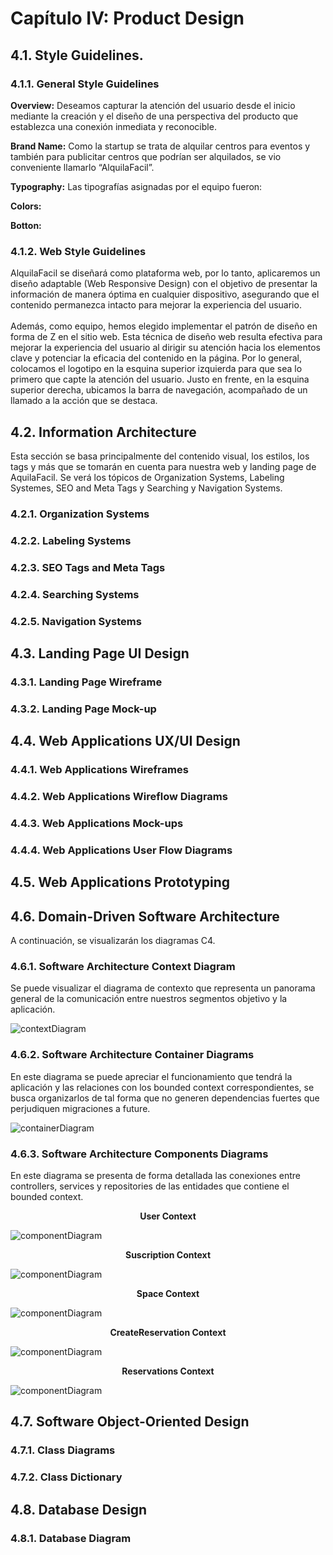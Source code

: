 # Capítulo IV: Product Design
## 4.1. Style Guidelines.
### 4.1.1. General Style Guidelines

**Overview:** <td>Deseamos capturar la atención del usuario desde el inicio mediante la creación y el diseño de una perspectiva del producto que establezca una conexión inmediata y reconocible.</td>

**Brand Name:** <td>Como la startup se trata de alquilar centros para eventos y también para publicitar centros que podrían ser alquilados, se vio conveniente llamarlo “AlquilaFacil”.</td>

**Typography:** <td>Las tipografías asignadas por el equipo fueron:</td>

**Colors:** <td></td>

**Botton:** <td></td>
### 4.1.2. Web Style Guidelines
<td>AlquilaFacil se diseñará como plataforma web, por lo tanto, aplicaremos un diseño adaptable (Web Responsive Design) con el objetivo de presentar la información de manera óptima en cualquier dispositivo, asegurando que el contenido permanezca intacto para mejorar la experiencia del usuario.</td>
<br><br>
<td>Además, como equipo, hemos elegido implementar el patrón de diseño en forma de Z en el sitio web. Esta técnica de diseño web resulta efectiva para mejorar la experiencia del usuario al dirigir su atención hacia los elementos clave y potenciar la eficacia del contenido en la página. Por lo general, colocamos el logotipo en la esquina superior izquierda para que sea lo primero que capte la atención del usuario. Justo en frente, en la esquina superior derecha, ubicamos la barra de navegación, acompañado de un llamado a la acción que se destaca.</td>

## 4.2. Information Architecture
Esta sección se basa principalmente del contenido visual, los estilos, los tags y más que se tomarán en cuenta para nuestra web y landing page de AquilaFacil. Se verá los tópicos de Organization Systems, Labeling Systemes, SEO and Meta Tags y Searching y Navigation Systems.
### 4.2.1. Organization Systems
### 4.2.2. Labeling Systems
### 4.2.3. SEO Tags and Meta Tags
### 4.2.4. Searching Systems
### 4.2.5. Navigation Systems
## 4.3. Landing Page UI Design
### 4.3.1. Landing Page Wireframe
### 4.3.2. Landing Page Mock-up
## 4.4. Web Applications UX/UI Design
### 4.4.1. Web Applications Wireframes
### 4.4.2. Web Applications Wireflow Diagrams
### 4.4.3. Web Applications Mock-ups
### 4.4.4. Web Applications User Flow Diagrams
## 4.5. Web Applications Prototyping
## 4.6. Domain-Driven Software Architecture
A continuación, se visualizarán los diagramas C4.
### 4.6.1. Software Architecture Context Diagram
Se puede visualizar el diagrama de contexto que representa un panorama general de la comunicación entre nuestros segmentos objetivo y la aplicación.

![contextDiagram](assets/contextDiagram.png)
### 4.6.2. Software Architecture Container Diagrams
En este diagrama se puede apreciar el funcionamiento que tendrá la aplicación y las relaciones con los bounded context correspondientes, se busca organizarlos de tal forma que no generen dependencias fuertes que perjudiquen migraciones a future.

![containerDiagram](assets/containerDiagram.png)
### 4.6.3. Software Architecture Components Diagrams
En este diagrama se presenta de forma detallada las conexiones entre controllers, services y repositories de las entidades que contiene el bounded context.

<p style="text-align: center;"><strong>User Context</strong></p>

![componentDiagram](assets/userContext.png)

<p style="text-align: center;"><strong>Suscription Context</strong></p>

![componentDiagram](assets/suscriptionContext.png)

<p style="text-align: center;"><strong>Space Context</strong></p>

![componentDiagram](assets/spaceContext.png)

<p style="text-align: center;"><strong>CreateReservation Context</strong></p>

![componentDiagram](assets/createReservationContext.png)

<p style="text-align: center;"><strong>Reservations Context</strong></p>

![componentDiagram](assets/reservationsContext.png)
## 4.7. Software Object-Oriented Design
### 4.7.1. Class Diagrams
### 4.7.2. Class Dictionary
## 4.8. Database Design
### 4.8.1. Database Diagram